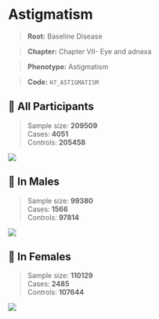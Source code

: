 # Astigmatism

> **Root:** Baseline Disease  

> **Chapter:** Chapter VII- Eye and adnexa  

> **Phenotype:** Astigmatism  

> **Code:** `H7_ASTIGMATISM`

## 🧪 All Participants  
> Sample size: **209509**  
> Cases: **4051**  
> Controls: **205458**
<img src="/Disease/Figures/ALL/Incidence/H7_ASTIGMATISM.png"/>
<CsvTable src="/public/Disease/Data/ALL/Incidence/COX_H7_ASTIGMATISM.csv" label="🔍 View full results" />

## 👨 In Males  
> Sample size: **99380**  
> Cases: **1566**  
> Controls: **97814**
<img src="/Disease/Figures/Male/Incidence/H7_ASTIGMATISM.png"/>
<CsvTable src="/public/Disease/Data/Male/Incidence/COX_H7_ASTIGMATISM.csv" label="🔍 View full results" />

## 👩 In Females  
> Sample size: **110129**  
> Cases: **2485**  
> Controls: **107644**
<img src="/Disease/Figures/Female/Incidence/H7_ASTIGMATISM.png"/>
<CsvTable src="/public/Disease/Data/Female/Incidence/COX_H7_ASTIGMATISM.csv" label="🔍 View full results" />
